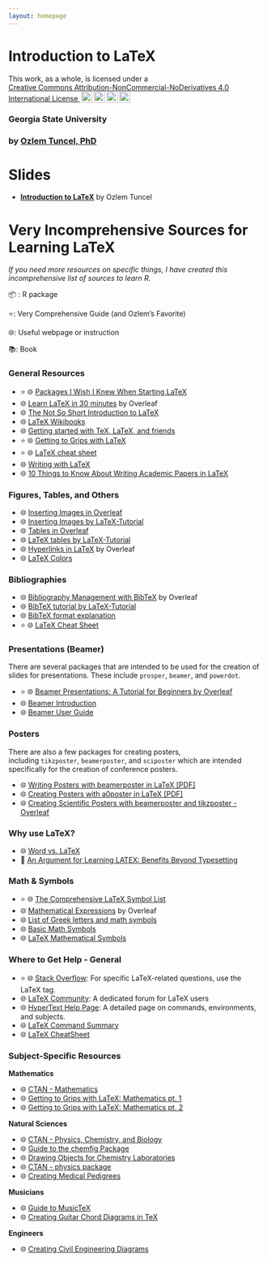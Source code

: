 ```yaml
---
layout: homepage
---
```


# Introduction to LaTeX
<p xmlns:cc="http://creativecommons.org/ns#" >This work, as a whole, is licensed under a <a href="https://creativecommons.org/licenses/by-nc-nd/4.0/?ref=chooser-v1" target="_blank" rel="license noopener noreferrer" style="display:inline-block;"> Creative Commons Attribution-NonCommercial-NoDerivatives 4.0 International License <img style="height:22px!important;margin-left:3px;vertical-align:text-bottom;" src="https://mirrors.creativecommons.org/presskit/icons/cc.svg?ref=chooser-v1" alt=""><img style="height:22px!important;margin-left:3px;vertical-align:text-bottom;" src="https://mirrors.creativecommons.org/presskit/icons/by.svg?ref=chooser-v1" alt=""><img style="height:22px!important;margin-left:3px;vertical-align:text-bottom;" src="https://mirrors.creativecommons.org/presskit/icons/nc.svg?ref=chooser-v1" alt=""><img style="height:22px!important;margin-left:3px;vertical-align:text-bottom;" src="https://mirrors.creativecommons.org/presskit/icons/nd.svg?ref=chooser-v1" alt=""></a></p>

### Georgia State University
### by [Ozlem Tuncel, PhD](https://ozlemtuncel.github.io/)

# Slides
- **[Introduction to LaTeX](https://docs.google.com/presentation/d/1-y2VIySQyAxbY6xNRrC-r1gff35dRiZX269FHol20Ns/pub?start=false&loop=false&delayms=3000)** by Ozlem Tuncel

# Very Incomprehensive Sources for Learning LaTeX
*If you need more resources on specific things, I have created this incomprehensive list of sources to learn R.*

📦 : R package

⭐: Very Comprehensive Guide (and Ozlem’s Favorite)

🌐: Useful webpage or instruction

📚: Book

### General Resources

- ⭐ 🌐 [Packages I Wish I Knew When Starting LaTeX](https://jonasdevlieghere.com/post/latex-packages-i-wish-i-knew/)
- 🌐 [Learn LaTeX in 30 minutes](https://www.overleaf.com/learn/latex/Learn_LaTeX_in_30_minutes) by Overleaf
- 🌐 [The Not So Short Introduction to LaTeX](https://tobi.oetiker.ch/lshort/lshort.pdf)
- 🌐 [LaTeX Wikibooks](https://en.wikibooks.org/wiki/LaTeX)
- 🌐 [Getting started with TeX, LaTeX, and friends](https://www.tug.org/begin.html)
- ⭐ 🌐 [Getting to Grips with LaTeX](https://www.andy-roberts.net/latex/)
- ⭐ 🌐 [LaTeX cheat sheet](https://wch.github.io/latexsheet/)
- 🌐 [Writing with LaTeX](https://vknight.org/tex/)
- 🌐 [10 Things to Know About Writing Academic Papers in LaTeX](https://egap.org/resource/10-things-writing-in-latex/)

### **Figures, Tables, and Others**

- 🌐 [Inserting Images in Overleaf](https://www.overleaf.com/learn/latex/Inserting_Images)
- 🌐 [Inserting Images by LaTeX-Tutorial](https://latex-tutorial.com/tutorials/figures/)
- 🌐 [Tables in Overleaf](https://www.overleaf.com/learn/latex/Tables)
- 🌐 [LaTeX tables by LaTeX-Tutorial](https://latex-tutorial.com/tutorials/tables/)
- 🌐 [Hyperlinks in LaTeX](https://www.overleaf.com/learn/latex/Hyperlinks) by Overleaf
- 🌐 [LaTeX Colors](https://latexcolor.com/)

### **Bibliographies**

- 🌐 [Bibliography Management with BibTeX](https://www.overleaf.com/learn/latex/Bibliography_management_with_bibtex) by Overleaf
- 🌐 [BibTeX tutorial by LaTeX-Tutorial](https://latex-tutorial.com/tutorials/bibtex/)
- 🌐 [BibTeX format explanation](https://www.bibtex.com/g/bibtex-format/)
- ⭐ 🌐 [LaTeX Cheat Sheet](https://tug.ctan.org/info/biblatex-cheatsheet/biblatex-cheatsheet.pdf)

### **Presentations (Beamer)**

There are several packages that are intended to be used for the creation of slides for presentations. These include `prosper`, `beamer`, and `powerdot`.

- ⭐ 🌐 [Beamer Presentations: A Tutorial for Beginners by Overleaf](https://www.overleaf.com/learn/latex/Beamer_Presentations%3A_A_Tutorial_for_Beginners_(Part_1)%E2%80%94Getting_Started)
- 🌐 [Beamer Introduction](https://latex-beamer.com/quick-start/)
- 🌐 [Beamer User Guide](https://www.tug.org/tetex/tetex-texmfdist/doc/latex/beamer/beameruserguide.pdf)

### Posters

There are also a few packages for creating posters, including `tikzposter`, `beamerposter`, and `sciposter` which are intended specifically for the creation of conference posters.

- 🌐 [Writing Posters with beamerposter in LaTeX [PDF]](https://tug.org/pracjourn/2012-1/shang/shang.pdf)
- 🌐 [Creating Posters with a0poster in LaTeX [PDF]](https://tug.org/pracjourn/2008-3/morales/morales.pdf)
- 🌐 [Creating Scientific Posters with beamerposter and tikzposter - Overleaf](https://www.overleaf.com/learn/latex/Posters)

### Why use LaTeX?

- 🌐 [Word vs. LaTeX](https://openwetware.org/wiki/Word_vs._LaTeX)
- 📑 [An Argument for Learning LATEX: Benefits Beyond Typesetting](https://tug.org/pracjourn/2010-1/wessler/wessler.pdf)

### Math & Symbols

- ⭐ 🌐 [The Comprehensive LaTeX Symbol List](https://tug.ctan.org/info/symbols/comprehensive/symbols-a4.pdf)
- 🌐 [Mathematical Expressions](https://www.overleaf.com/learn/latex/Mathematical_expressions) by Overleaf
- 🌐 [List of Greek letters and math symbols](https://www.overleaf.com/learn/latex/List_of_Greek_letters_and_math_symbols)
- 🌐 [Basic Math Symbols](https://www.rapidtables.com/math/symbols/Basic_Math_Symbols.html)
- 🌐 [LaTeX Mathematical Symbols](https://www.cmor-faculty.rice.edu/~heinken/latex/symbols.pdf)

### **Where to Get Help - General**

- ⭐ 🌐 [Stack Overflow](https://stackoverflow.com/questions/tagged/latex): For specific LaTeX-related questions, use the LaTeX tag.
- 🌐 [LaTeX Community](https://latex.org/forum/): A dedicated forum for LaTeX users
- 🌐 [HyperText Help Page](https://www.public.asu.edu/~rjansen/latexdoc/ltx-2.html): A detailed page on commands, environments, and subjects.
- 🌐 [LaTeX Command Summary](https://www.bu.edu/math/files/2013/08/LongTeX1.pdf)
- 🌐 [LaTeX CheatSheet](https://wch.github.io/latexsheet/)

### Subject-Specific Resources

**Mathematics**

- 🌐 [CTAN - Mathematics](https://ctan.org/topic/maths)
- 🌐 [Getting to Grips with LaTeX: Mathematics pt. 1](http://www.andy-roberts.net/writing/latex/mathematics_1)
- 🌐 [Getting to Grips with LaTeX: Mathematics pt. 2](http://www.andy-roberts.net/writing/latex/mathematics_2)

**Natural Sciences**

- 🌐 [CTAN - Physics, Chemistry, and Biology](https://ctan.org/keyword/physics)
- 🌐 [Guide to the chemfig Package](https://ctan.org/pkg/chemfig)
- 🌐 [Drawing Objects for Chemistry Laboratories](https://ctan.org/pkg/pst-labo)
- 🌐 [CTAN - physics package](http://ctan.org/pkg/physics)
- 🌐 [Creating Medical Pedigrees](https://ctan.org/pkg/pst-pdgr)

**Musicians**

- 🌐 [Guide to MusicTeX](https://ctan.org/pkg/musictex)
- 🌐 [Creating Guitar Chord Diagrams in TeX](https://ctan.org/pkg/gchords)

**Engineers**

- 🌐 [Creating Civil Engineering Diagrams](http://www.ctan.org/pkg/pst-stru)

